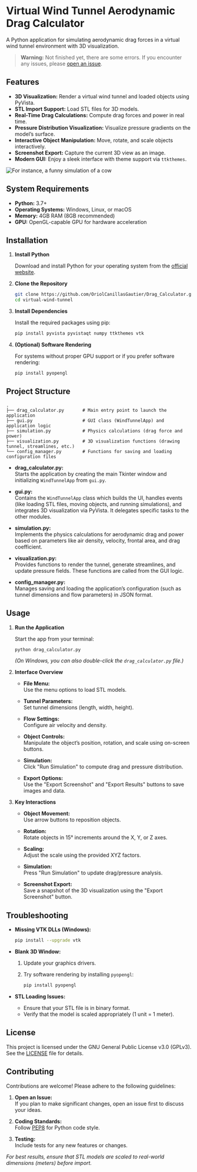 # Virtual Wind Tunnel Aerodynamic Drag Calculator

A Python application for simulating aerodynamic drag forces in a virtual wind tunnel environment with 3D visualization.

> **Warning:** Not finished yet, there are some errors. If you encounter any issues, please [open an issue](https://github.com/your-repo/issues).

## Features

- **3D Visualization:** Render a virtual wind tunnel and loaded objects using PyVista.
- **STL Import Support:** Load STL files for 3D models.
- **Real-Time Drag Calculations:** Compute drag forces and power in real time.
- **Pressure Distribution Visualization:** Visualize pressure gradients on the model’s surface.
- **Interactive Object Manipulation:** Move, rotate, and scale objects interactively.
- **Screenshot Export:** Capture the current 3D view as an image.
- **Modern GUI:** Enjoy a sleek interface with theme support via `ttkthemes`.

![For instance, a funny simulation of a cow](https://github.com/user-attachments/assets/f89f39fe-6576-44ba-83b0-64dcae88b4c2)

## System Requirements

- **Python:** 3.7+
- **Operating Systems:** Windows, Linux, or macOS
- **Memory:** 4GB RAM (8GB recommended)
- **GPU:** OpenGL-capable GPU for hardware acceleration

## Installation

1. **Install Python**

   Download and install Python for your operating system from the [official website](https://www.python.org/downloads/).

2. **Clone the Repository**

   ```bash
   git clone https://github.com/OriolCanillasGautier/Drag_Calculator.git
   cd virtual-wind-tunnel
   ```

3. **Install Dependencies**

   Install the required packages using pip:

   ```bash
   pip install pyvista pyvistaqt numpy ttkthemes vtk
   ```

4. **(Optional) Software Rendering**

   For systems without proper GPU support or if you prefer software rendering:

   ```bash
   pip install pyopengl
   ```

## Project Structure

```
.
├── drag_calculator.py       # Main entry point to launch the application
├── gui.py                   # GUI class (WindTunnelApp) and application logic
├── simulation.py            # Physics calculations (drag force and power)
├── visualization.py         # 3D visualization functions (drawing tunnel, streamlines, etc.)
└── config_manager.py        # Functions for saving and loading configuration files
```

- **drag_calculator.py:**  
  Starts the application by creating the main Tkinter window and initializing `WindTunnelApp` from `gui.py`.

- **gui.py:**  
  Contains the `WindTunnelApp` class which builds the UI, handles events (like loading STL files, moving objects, and running simulations), and integrates 3D visualization via PyVista. It delegates specific tasks to the other modules.

- **simulation.py:**  
  Implements the physics calculations for aerodynamic drag and power based on parameters like air density, velocity, frontal area, and drag coefficient.

- **visualization.py:**  
  Provides functions to render the tunnel, generate streamlines, and update pressure fields. These functions are called from the GUI logic.

- **config_manager.py:**  
  Manages saving and loading the application’s configuration (such as tunnel dimensions and flow parameters) in JSON format.

## Usage

1. **Run the Application**

   Start the app from your terminal:

   ```bash
   python drag_calculator.py
   ```

   *(On Windows, you can also double-click the `drag_calculator.py` file.)*

2. **Interface Overview**

   - **File Menu:**  
     Use the menu options to load STL models.

   - **Tunnel Parameters:**  
     Set tunnel dimensions (length, width, height).

   - **Flow Settings:**  
     Configure air velocity and density.

   - **Object Controls:**  
     Manipulate the object’s position, rotation, and scale using on-screen buttons.

   - **Simulation:**  
     Click "Run Simulation" to compute drag and pressure distribution.

   - **Export Options:**  
     Use the "Export Screenshot" and "Export Results" buttons to save images and data.

3. **Key Interactions**

   - **Object Movement:**  
     Use arrow buttons to reposition objects.
     
   - **Rotation:**  
     Rotate objects in 15° increments around the X, Y, or Z axes.
     
   - **Scaling:**  
     Adjust the scale using the provided XYZ factors.
     
   - **Simulation:**  
     Press "Run Simulation" to update drag/pressure analysis.
     
   - **Screenshot Export:**  
     Save a snapshot of the 3D visualization using the "Export Screenshot" button.

## Troubleshooting

- **Missing VTK DLLs (Windows):**

  ```bash
  pip install --upgrade vtk
  ```

- **Blank 3D Window:**
  1. Update your graphics drivers.
  2. Try software rendering by installing `pyopengl`:

     ```bash
     pip install pyopengl
     ```

- **STL Loading Issues:**
  - Ensure that your STL file is in binary format.
  - Verify that the model is scaled appropriately (1 unit = 1 meter).

## License

This project is licensed under the GNU General Public License v3.0 (GPLv3). See the [LICENSE](LICENSE) file for details.

## Contributing

Contributions are welcome! Please adhere to the following guidelines:

1. **Open an Issue:**  
   If you plan to make significant changes, open an issue first to discuss your ideas.

2. **Coding Standards:**  
   Follow [PEP8](https://www.python.org/dev/peps/pep-0008/) for Python code style.

3. **Testing:**  
   Include tests for any new features or changes.

*For best results, ensure that STL models are scaled to real-world dimensions (meters) before import.*
